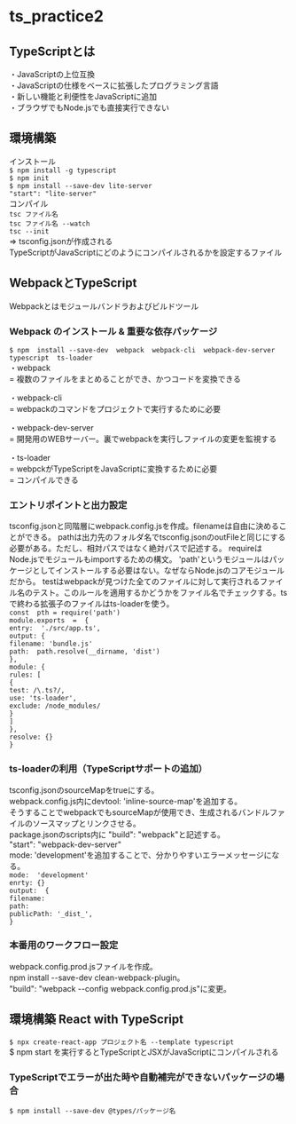 # ts_practice2

## TypeScriptとは
・JavaScriptの上位互換</br>
・JavaScriptの仕様をベースに拡張したプログラミング言語</br>
・新しい機能と利便性をJavaScriptに追加</br>
・ブラウザでもNode.jsでも直接実行できない</br>

## 環境構築
インストール</br>
`$ npm install -g typescript`</br>
`$ npm init`</br>
`$ npm install --save-dev lite-server`</br>
`"start": "lite-server"`</br>
コンパイル</br>
`tsc ファイル名`</br>
`tsc ファイル名 --watch`</br>
`tsc --init`</br>
=> tsconfig.jsonが作成される</br>
TypeScriptがJavaScriptにどのようにコンパイルされるかを設定するファイル

## WebpackとTypeScript
Webpackとはモジュールバンドラおよびビルドツール<br/>

### Webpack のインストール & 重要な依存パッケージ
`$ npm  install --save-dev  webpack  webpack-cli  webpack-dev-server  typescript  ts-loader`<br/>
・webpack<br/>
= 複数のファイルをまとめることができ、かつコードを変換できる<br/>

・webpack-cli <br/>
= webpackのコマンドをプロジェクトで実行するために必要<br/>

・webpack-dev-server<br/>
= 開発用のWEBサーバー。裏でwebpackを実行しファイルの変更を監視する<br/>

・ts-loader<br/>
= webpckがTypeScriptをJavaScriptに変換するために必要<br/>
= コンパイルできる

### エントリポイントと出力設定
tsconfig.jsonと同階層にwebpack.config.jsを作成。filenameは自由に決めることができる。
pathは出力先のフォルダ名でtsconfig.jsonのoutFileと同じにする必要がある。ただし、相対パスではなく絶対パスで記述する。
requireはNode.jsでモジュールもimportするための構文。
'path'というモジュールはパッケージとしてインストールする必要はない。なぜならNode.jsのコアモジュールだから。
testはwebpackが見つけた全てのファイルに対して実行されるファイル名のテスト。このルールを適用するかどうかをファイル名でチェックする。tsで終わる拡張子のファイルはts-loaderを使う。<br/>
`const  pth = require('path')`                  <br/>
`module.exports  =  {`                          <br/>
    `entry:  './src/app.ts',`                     <br/>
    `output: {`                                  <br/>
        `filename: 'bundle.js'`                  <br/>
        `path:  path.resolve(__dirname, 'dist')`  <br/>
    `},`                                          <br/>
    `module: {`                                   <br/>
        `rules: [`                                <br/>
            `{`                                   <br/>
               `test: /\.ts?/,`                   <br/>
               `use: 'ts-loader',`                <br/>
               `exclude: /node_modules/`          <br/>
            `}`                                   <br/>
        `]`                                        <br/>
    `},`                                           <br/>
    `resolve: {}`                                  <br/>
`}`

### ts-loaderの利用（TypeScriptサポートの追加）
tsconfig.jsonのsourceMapをtrueにする。<br/>
webpack.config.js内にdevtool: 'inline-source-map'を追加する。<br/>
そうすることでwebpackでもsourceMapが使用でき、生成されるバンドルファイルのソースマップとリンクさせる。<br/>
package.jsonのscripts内に "build":  "webpack"と記述する。<br/>
"start":  "webpack-dev-server"<br/>
mode: 'development'を追加することで、分かりやすいエラーメッセージになる。<br/>
`mode:  'development'`       <br/>
`enrty: {}`                  <br/>
`output:  {`                 <br/>
    `filename:`              <br/>
    `path:`                  <br/>
    `publicPath: '_dist_',`    <br/>
`}`



### 本番用のワークフロー設定
webpack.config.prod.jsファイルを作成。<br/>
npm install --save-dev clean-webpack-plugin。<br/>
"build": "webpack --config webpack.config.prod.js"に変更。<br/>


## 環境構築 React with TypeScript
`$ npx create-react-app プロジェクト名 --template typescript`</br>
$ npm start を実行するとTypeScriptとJSXがJavaScriptにコンパイルされる</br>

### TypeScriptでエラーが出た時や自動補完ができないパッケージの場合</br>
`$ npm install --save-dev @types/パッケージ名`</br>
